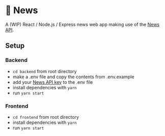 # 📰 News

A (WIP) React / Node.js / Express news web app making use of the [News API](https://newsapi.org/).

## Setup

### Backend

- `cd backend` from root directory
- make a .env file and copy the contents from .env.example
- add your [News API key](https://newsapi.org/) to the .env file
- install dependencies with `yarn`
- run `yarn start`

### Frontend

- `cd frontend` from root directory
- install dependencies with `yarn`
- run `yarn start`
